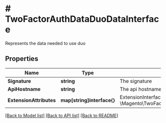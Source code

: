 # # TwoFactorAuthDataDuoDataInterface
Represents the data needed to use duo

## Properties 


Name | Type | Description | Notes
------------ | ------------- | ------------- | -------------
**Signature**| **string** | The signature  |
**ApiHostname**| **string** | The api hostname  |
**ExtensionAttributes**| **map[string]interface{}** | ExtensionInterface class for @see \\Magento\\TwoFactorAuth\\Api\\Data\\DuoDataInterface  | [optional]


[[Back to Model list]](../../README.md#models) [[Back to API list]](../../README.md#endpoints) [[Back to README]](../../README.md)

